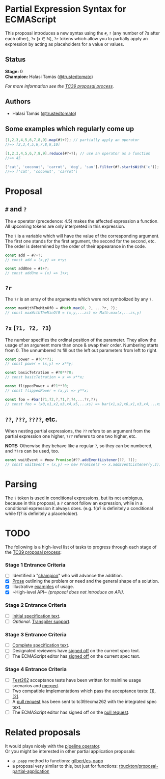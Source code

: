 # Partial Expression Syntax for ECMAScript
This proposal introduces a new syntax using the `#`, `?` (any number of ?s after each other), `?x` (x ∈ ℕ), `?r` tokens which allow you to partially apply an expression by acting as placeholders for a value or values.

## Status

**Stage:** 0  
**Champion:** Halasi Tamás ([@trustedtomato][Tomato])

_For more information see the [TC39 proposal process](https://tc39.github.io/process-document/)._

## Authors

* Halasi Tamás ([@trustedtomato][Tomato])

## Some examples which regularly come up
```javascript
[1,2,3,4,5,6,7,8,9].map(#1+?); // partially apply an operator
//=> [2,3,4,5,6,7,8,9,10]

[1,2,3,4,5,6,7,8,9].reduce(#?+?); // use an operator as a function
//=> 45

['cat', 'coconut', 'carrot', 'dog', 'sun'].filter(#?.startsWith('c')); // partially apply a function/method
//=> ['cat', 'coconut', 'carrot'] 
```

# Proposal
## `#` and `?`
The `#` operator (precedence: 4.5) makes the affected expression a function. All upcoming tokens are only interpreted in this expression.

The `?` is a variable which will have the value of the corresponding argument. The first one stands for the first argument, the second for the second, etc. The order is determined by the order of their appearance in the code.

```javascript
const add = #?+?;
// const add = (x,y) => x+y;

const addOne = #1+?;
// const addOne = (x) => 1+x;
```


## `?r`
The `?r` is an array of the arguments which were not symbolized by any `?`.

```javascript
const maxWithTheMinOf0 = #Math.max(0, ?, ...?r, ?);
// const maxWithTheMinOf0 = (x,y,...zs) => Math.max(x,...zs,y)
```


## `?x` (`?1, ?2, ?3`)
The number specifies the ordinal position of the parameter. They allow the usage of an argument more than once & swap their order. Numbering starts from 0. The unnumbered `?`s fill out the left out parameters from left to right.

```javascript
const power = #?0**?1;
// const power = (x,y) => x**y;

const basicTetration = #?0**?0;
// const basicTetration = x => x**x;

const flippedPower = #?1**?0;
// const flippedPower = (x,y) => y**x;

const foo = #bar(?1,?2,?,?1,?,?4,...?r,?);
// const foo = (x0,x1,x2,x3,x4,x5,...xs) => bar(x1,x2,x0,x1,x3,x4,...xs,x5);
```


## `??`, `???`, `????`, etc.
When nesting partial expressions, the `??` refers to an argument from the partial expression one higher, `???` referers to one two higher, etc.

**NOTE:** Otherwise they behave like a regular `?`, so they can be numbered, and `??r`s can be used, too.

```javascript
const waitEvent = #new Promise(#??.addEventListener(??, ?));
// const waitEvent = (x,y) => new Promise(z => x.addEventListener(y,z));
```

# Parsing
The `?` token is used in conditional expressions, but its not ambigous, because in this proposal, a `?` cannot follow an expression, while in a conditional expression it always does. (e.g. f(a? is definitely a conditional while f(? is definitely a placeholder).

# TODO

The following is a high-level list of tasks to progress through each stage of the [TC39 proposal process](https://tc39.github.io/process-document/):

### Stage 1 Entrance Criteria

* [ ] Identified a "[champion][Champion]" who will advance the addition.  
* [x] [Prose][Prose] outlining the problem or need and the general shape of a solution.  
* [x] Illustrative [examples][Examples] of usage.  
* [x] ~High-level API~ _(proposal does not introduce an API)_.  

### Stage 2 Entrance Criteria

* [ ] [Initial specification text][Specification].  
* [ ] _Optional_. [Transpiler support][Transpiler].  

### Stage 3 Entrance Criteria

* [ ] [Complete specification text][Specification].  
* [ ] Designated reviewers have [signed off][Stage3ReviewerSignOff] on the current spec text.  
* [ ] The ECMAScript editor has [signed off][Stage3EditorSignOff] on the current spec text.  

### Stage 4 Entrance Criteria

* [ ] [Test262](https://github.com/tc39/test262) acceptance tests have been written for mainline usage scenarios and [merged][Test262PullRequest].  
* [ ] Two compatible implementations which pass the acceptance tests: [\[1\]][Implementation1], [\[2\]][Implementation2].  
* [ ] A [pull request][Ecma262PullRequest] has been sent to tc39/ecma262 with the integrated spec text.  
* [ ] The ECMAScript editor has signed off on the [pull request][Ecma262PullRequest].

# Related proposals
It would plays nicely with the [pipeline operator](https://github.com/tc39/proposal-pipeline-operator).  
Or you might be interested in other partial application proposals:
- a `.papp` method to functions: [gilbert/es-papp](https://github.com/gilbert/es-papp)
- a proposal very similar to this, but just for functions: [rbuckton/proposal-partial-application](https://github.com/rbuckton/proposal-partial-application)

[Tomato]: https://github.com/trustedtomato
[Champion]: #todo
[Prose]: #proposal
[Examples]: #examples
[Specification]: #todo
[Transpiler]: #todo
[Stage3ReviewerSignOff]: #todo
[Stage3EditorSignOff]: #todo
[Test262PullRequest]: #todo
[Implementation1]: #todo
[Implementation2]: #todo
[Ecma262PullRequest]: #todo
